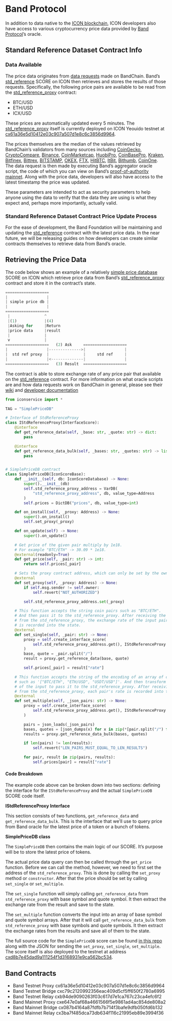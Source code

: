 # Band Protocol

In addition to data native to the [ICON blockchain](https://www.icondev.io/docs/what-is-icon), ICON developers also have access to various cryptocurrency price data provided by [Band Protocol](https://bandprotocol.com/)’s oracle.

## Standard Reference Dataset Contract Info

### Data Available

The price data originates from [data requests](https://github.com/bandprotocol/bandchain/wiki/System-Overview#oracle-data-request) made on BandChain. Band’s [std\_reference](https://bicon.tracker.solidwallet.io/contract/cxc79c2120992356eac409d5cf5ff650f2780a6995) SCORE on ICON then retrieves and stores the results of those requests. Specifically, the following price pairs are available to be read from the [std\_reference\_proxy](https://bicon.tracker.solidwallet.io/contract/cx61a36e5d10412e03c907a507d1e8c6c3856d9964) contract:

* BTC/USD
* ETH/USD
* ICX/USD

These prices are automatically updated every 5 minutes. The [std\_reference\_proxy](https://bicon.tracker.solidwallet.io/contract/cx61a36e5d10412e03c907a507d1e8c6c3856d9964) itself is currently deployed on ICON Yeouido testnet at [cx61a36e5d10412e03c907a507d1e8c6c3856d9964](https://bicon.tracker.solidwallet.io/contract/cx61a36e5d10412e03c907a507d1e8c6c3856d9964#readcontract).

The prices themselves are the median of the values retrieved by BandChain’s validators from many sources including [CoinGecko](https://www.coingecko.com/api/documentations/v3), [CryptoCompare](https://min-api.cryptocompare.com/), [Binance](https://github.com/binance-exchange/binance-official-api-docs/blob/master/rest-api.md), [CoinMarketcap](https://coinmarketcap.com/), [HuobiPro](https://www.huobi.vc/en-us/exchange/), [CoinBasePro](https://pro.coinbase.com/), [Kraken](https://www.kraken.com/), [Bitfinex](https://www.bitfinex.com/), [Bittrex](https://global.bittrex.com/), [BITSTAMP](https://www.bitstamp.net/), [OKEX](https://www.okex.com/), [FTX](https://ftx.com/), [HitBTC](https://hitbtc.com/), [ItBit](https://www.itbit.com/), [Bithumb](https://www.bithumb.com/), [CoinOne](https://coinone.co.kr/). The data request is then made by executing Band’s aggregator oracle script, the code of which you can view on Band’s [proof-of-authority mainnet](https://guanyu-poa.cosmoscan.io/oracle-script/8). Along with the price data, developers will also have access to the latest timestamp the price was updated.

These parameters are intended to act as security parameters to help anyone using the data to verify that the data they are using is what they expect and, perhaps more importantly, actually valid.

### Standard Reference Dataset Contract Price Update Process

For the ease of development, the Band Foundation will be maintaining and updating the [std\_reference](https://bicon.tracker.solidwallet.io/contract/cxc79c2120992356eac409d5cf5ff650f2780a6995) contract with the latest price data. In the near future, we will be releasing guides on how developers can create similar contracts themselves to retrieve data from Band’s oracle.

## Retrieving the Price Data

The code below shows an example of a relatively [simple price database](https://bicon.tracker.solidwallet.io/contract/cxd8b7e45dad9a111254f1d3168931e9ca562bc534) SCORE on ICON which retrieve price data from Band’s [std\_reference\_proxy](https://bicon.tracker.solidwallet.io/contract/cx61a36e5d10412e03c907a507d1e8c6c3856d9964) contract and store it in the contract’s state.

```python
===================
|                 |
| simple price db |
|                 |
===================
 |               ^
 |(1)            |(4)
 |Asking for     |Return
 |price data     |result
 |               |
 v               |
===================   (2) Ask     ===================
|                 |-------------->|                 |
|  std ref proxy  |               |     std ref     |
|                 |<--------------|                 |
===================   (3) Result  ===================
```

The contract is able to store exchange rate of any price pair that available on the [std\_reference](https://bicon.tracker.solidwallet.io/contract/cxc79c2120992356eac409d5cf5ff650f2780a6995) contract. For more information on what oracle scripts are and how data requests work on BandChain in general, please see their [wiki](https://github.com/bandprotocol/bandchain/wiki/System-Overview#oracle-data-request) and [developer documentation](https://docs.bandchain.org/dapp-developers/requesting-data-from-bandchain)

```python
from iconservice import *

TAG = "SimplePriceDB"

# Interface of StdReferenceProxy
class IStdReferenceProxy(InterfaceScore):
    @interface
    def get_reference_data(self, _base: str, _quote: str) -> dict:
        pass

    @interface
    def get_reference_data_bulk(self, _bases: str, _quotes: str) -> list:
        pass


# SimplePriceDB contract
class SimplePriceDB(IconScoreBase):
    def __init__(self, db: IconScoreDatabase) -> None:
        super().__init__(db)
        self.std_reference_proxy_address = VarDB(
            "std_reference_proxy_address", db, value_type=Address
        )
        self.prices = DictDB("prices", db, value_type=int)

    def on_install(self, _proxy: Address) -> None:
        super().on_install()
        self.set_proxy(_proxy)

    def on_update(self) -> None:
        super().on_update()

    # Get price of the given pair multiply by 1e18.
    # For example "BTC/ETH" -> 30.09 * 1e18.
    @external(readonly=True)
    def get_price(self, _pair: str) -> int:
        return self.prices[_pair]

    # Sets the proxy contract address, which can only be set by the owner.
    @external
    def set_proxy(self, _proxy: Address) -> None:
        if self.msg.sender != self.owner:
            self.revert("NOT_AUTHORIZED")

        self.std_reference_proxy_address.set(_proxy)

    # This function accepts the string coin pairs such as "BTC/ETH".
    # And then pass it to the std_reference_proxy. After receiving the output
    # from the std_reference_proxy, the exchange rate of the input pair
    # is recorded into the state.
    @external
    def set_single(self, _pair: str) -> None:
        proxy = self.create_interface_score(
            self.std_reference_proxy_address.get(), IStdReferenceProxy
        )
        base, quote = _pair.split("/")
        result = proxy.get_reference_data(base, quote)

        self.prices[_pair] = result["rate"]

    # This function accepts the string of the encoding of an array of coin pairs
    # such as '["BTC/ETH", "ETH/USD", "USDT/USD"]'. And then transform the format
    # of the input to pass it to the std_reference_proxy. After receiving the output
    # from the std_reference_proxy, each pair's rate is recorded into the state.
    @external
    def set_multiple(self, _json_pairs: str) -> None:
        proxy = self.create_interface_score(
            self.std_reference_proxy_address.get(), IStdReferenceProxy
        )

        pairs = json_loads(_json_pairs)
        bases, quotes = [json_dumps(x) for x in zip(*[pair.split("/") for pair in pairs])]
        results = proxy.get_reference_data_bulk(bases, quotes)

        if len(pairs) != len(results):
            self.revert("LEN_PAIRS_MUST_EQUAL_TO_LEN_RESULTS")

        for pair, result in zip(pairs, results):
            self.prices[pair] = result["rate"]
```

#### Code Breakdown

The example code above can be broken down into two sections: defining the interface for the `IStdReferenceProxy` and the actual `SimplePriceDB` SCORE code itself.

**IStdReferenceProxy Interface**

This section consists of two functions, `get_reference_data` and `get_reference_data_bulk`. This is the interface that we’ll use to query price from Band oracle for the latest price of a token or a bunch of tokens.

**SimplePriceDB class**

The `SimplePriceDB` then contains the main logic of our SCORE. It’s purpose will be to store the latest price of tokens.

The actual price data query can then be called through the `get_price` function. Before we can call the method, however, we need to first set the address of the `std_reference_proxy`. This is done by calling the `set_proxy` method or `constructor`. After that the price should be set by calling `set_single` or `set_multiple`.

The `set_single` function will simply calling `get_reference_data` from `std_reference_proxy` with base symbol and quote symbol. It then extract the exchange rate from the result and save to the state.

The `set_multiple` function converts the input into an array of base symbol and quote symbol arrays. After that it will call `get_reference_data_bulk` from `std_reference_proxy` with base symbols and quote symbols. It then extract the exchange rates from the results and save all of them to the state.

The full source code for the `SimplePriceDB` score can be found [in this repo](https://github.com/bandprotocol/bandchain/tree/master/bridges/icon/examples/simple_price_db) along with the JSON for sending the `set_proxy`, `set_single`, `set_multiple`. The score itself is also deployed to the testnet at address [cxd8b7e45dad9a111254f1d3168931e9ca562bc534](https://bicon.tracker.solidwallet.io/contract/cxd8b7e45dad9a111254f1d3168931e9ca562bc534#readcontract).

## Band Contracts

* Band Testnet Proxy cx61a36e5d10412e03c907a507d1e8c6c3856d9964
* Band Testnet Bridge cxc79c2120992356eac409d5cf5ff650f2780a6995
* Band Testnet Relay cxb94de9090263f03c617d7e1ca767c23ca4efc6f2
* Band Mainnet Proxy cxe647e0af68a4661566f5e9861ad4ac854de808a2
* Band Mainnet Bridge cx087b4164a87fdfb7b714f3bafe9dfb050fd6b132
* Band Mainnet Relay cx3ba7f485dca73db634f116c21995eb89e3994f36

